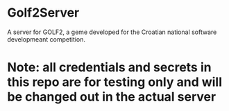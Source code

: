 # Golf2Server
A server for GOLF2, a geme developed for the Croatian national software developmeant competition.
# Note: all credentials and secrets in this repo are for testing only and will be changed out in the actual server

